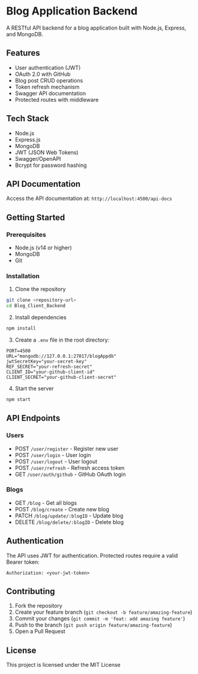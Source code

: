 # Blog Application Backend

A RESTful API backend for a blog application built with Node.js, Express, and MongoDB.

## Features

- User authentication (JWT)
- OAuth 2.0 with GitHub
- Blog post CRUD operations
- Token refresh mechanism
- Swagger API documentation
- Protected routes with middleware

## Tech Stack

- Node.js
- Express.js
- MongoDB
- JWT (JSON Web Tokens)
- Swagger/OpenAPI
- Bcrypt for password hashing

## API Documentation

Access the API documentation at: `http://localhost:4500/api-docs`

## Getting Started

### Prerequisites

- Node.js (v14 or higher)
- MongoDB
- Git

### Installation

1. Clone the repository
```bash
git clone <repository-url>
cd Blog_Client_Backend
```

2. Install dependencies
```bash
npm install
```

3. Create a `.env` file in the root directory:
```env
PORT=4500
URL="mongodb://127.0.0.1:27017/blogAppdb"
jwtSecretKey="your-secret-key"
REF_SECRET="your-refresh-secret"
CLIENT_ID="your-github-client-id"
CLIENT_SECRET="your-github-client-secret"
```

4. Start the server
```bash
npm start
```

## API Endpoints

### Users
- POST `/user/register` - Register new user
- POST `/user/login` - User login
- POST `/user/logout` - User logout
- POST `/user/refresh` - Refresh access token
- GET `/user/auth/github` - GitHub OAuth login

### Blogs
- GET `/blog` - Get all blogs
- POST `/blog/create` - Create new blog
- PATCH `/blog/update/:blogID` - Update blog
- DELETE `/blog/delete/:blogID` - Delete blog

## Authentication

The API uses JWT for authentication. Protected routes require a valid Bearer token:

```http
Authorization: <your-jwt-token>
```

## Contributing

1. Fork the repository
2. Create your feature branch (`git checkout -b feature/amazing-feature`)
3. Commit your changes (`git commit -m 'feat: add amazing feature'`)
4. Push to the branch (`git push origin feature/amazing-feature`)
5. Open a Pull Request

## License

This project is licensed under the MIT License